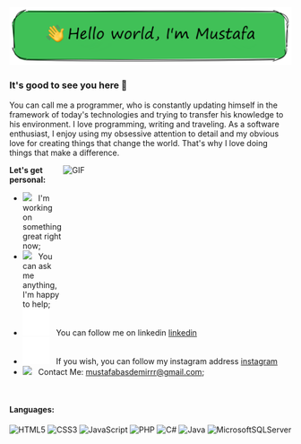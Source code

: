 ![resim](img/pp.png)


### It's good to see you here 🥳 &nbsp; 
You can call me a programmer, who is constantly updating himself in the framework of today's technologies and trying to transfer his knowledge to his environment.
I love programming, writing and traveling. As a software enthusiast, I enjoy using my obsessive attention to detail and my obvious love for creating things that change the world. 
That's why I love doing things that make a difference.



<img align="right" alt="GIF" src="https://innobyte.com/app/uploads/2017/09/giphydebugging.gif" width="408" height="250" />
  

**Let's get personal:**

- <img src="https://github.com/Gapur/Gapur/blob/main/assets/developer.gif?raw=true" width="21" />&nbsp;&nbsp; I'm working on something great right now;
- <img src="https://github.com/Gapur/Gapur/blob/main/assets/message.gif?raw=true" width="21" />&nbsp;&nbsp; You can ask me anything, I'm happy to help;
- <img src="img/linkedin-dark.svg"/>&nbsp;&nbsp; You can follow me on linkedin [linkedin](https://www.linkedin.com/in/mustafa-basdemir/)
- <img src="img/instagram-dark.svg"/>&nbsp;&nbsp; If you wish, you can follow my instagram address [instagram](https://www.instagram.com/mustafa_basdemirr/)
- <img src="https://github.com/Gapur/Gapur/blob/main/assets/letterbox.gif?raw=true" width="21" />&nbsp;&nbsp; Contact Me: mustafabasdemirrr@gmail.com;

</br>

#### Languages:
![HTML5](https://img.shields.io/badge/html5-%23E34F26.svg?style=for-the-badge&logo=html5&logoColor=white)
![CSS3](https://img.shields.io/badge/css3-%231572B6.svg?style=for-the-badge&logo=css3&logoColor=white)
![JavaScript](https://img.shields.io/badge/javascript-%23323330.svg?style=for-the-badge&logo=javascript&logoColor=%23F7DF1E)
![PHP](https://img.shields.io/badge/php-%23777BB4.svg?style=for-the-badge&logo=php&logoColor=white)
![C#](https://img.shields.io/badge/c%23-%23239120.svg?style=for-the-badge&logo=c-sharp&logoColor=white)
![Java](https://img.shields.io/badge/java-%23ED8B00.svg?style=for-the-badge&logo=java&logoColor=white)
![MicrosoftSQLServer](https://img.shields.io/badge/Microsoft%20SQL%20Server-CC2927?style=for-the-badge&logo=microsoft%20sql%20server&logoColor=white)






